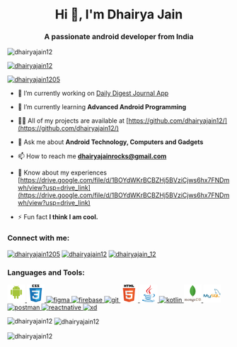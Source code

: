 <h1 align="center">Hi 👋, I'm Dhairya Jain</h1>
<h3 align="center">A passionate android developer from India</h3>

<p align="left"> <img src="https://komarev.com/ghpvc/?username=dhairyajain12&label=Profile%20views&color=0e75b6&style=flat" alt="dhairyajain12" /> </p>

<p align="left"> <a href="https://github.com/ryo-ma/github-profile-trophy"><img src="https://github-profile-trophy.vercel.app/?username=dhairyajain12" alt="dhairyajain12" /></a> </p>

<p align="left"> <a href="https://twitter.com/dhairyajain1205" target="blank"><img src="https://img.shields.io/twitter/follow/dhairyajain1205?logo=twitter&style=for-the-badge" alt="dhairyajain1205" /></a> </p>

- 🔭 I’m currently working on [Daily Digest Journal App](https://github.com/dhairyajain12/DailyDigest)

- 🌱 I’m currently learning **Advanced Android Programming**

- 👨‍💻 All of my projects are available at [https://github.com/dhairyajain12/](https://github.com/dhairyajain12/)

- 💬 Ask me about **Android Technology, Computers and Gadgets**

- 📫 How to reach me **dhairyajainrocks@gmail.com**

- 📄 Know about my experiences [https://drive.google.com/file/d/1BOYdWKrBCBZHj5BVziCjws6hx7FNDmwh/view?usp=drive_link](https://drive.google.com/file/d/1BOYdWKrBCBZHj5BVziCjws6hx7FNDmwh/view?usp=drive_link)

- ⚡ Fun fact **I think I am cool.**

<h3 align="left">Connect with me:</h3>
<p align="left">
<a href="https://twitter.com/dhairyajain1205" target="blank"><img align="center" src="https://raw.githubusercontent.com/rahuldkjain/github-profile-readme-generator/master/src/images/icons/Social/twitter.svg" alt="dhairyajain1205" height="30" width="40" /></a>
<a href="https://linkedin.com/in/dhairyajain12" target="blank"><img align="center" src="https://raw.githubusercontent.com/rahuldkjain/github-profile-readme-generator/master/src/images/icons/Social/linked-in-alt.svg" alt="dhairyajain12" height="30" width="40" /></a>
<a href="https://instagram.com/dhairyajain_12" target="blank"><img align="center" src="https://raw.githubusercontent.com/rahuldkjain/github-profile-readme-generator/master/src/images/icons/Social/instagram.svg" alt="dhairyajain_12" height="30" width="40" /></a>
</p>

<h3 align="left">Languages and Tools:</h3>
<p align="left"> <a href="https://developer.android.com" target="_blank" rel="noreferrer"> <img src="https://raw.githubusercontent.com/devicons/devicon/master/icons/android/android-original-wordmark.svg" alt="android" width="40" height="40"/> </a> <a href="https://www.w3schools.com/css/" target="_blank" rel="noreferrer"> <img src="https://raw.githubusercontent.com/devicons/devicon/master/icons/css3/css3-original-wordmark.svg" alt="css3" width="40" height="40"/> </a> <a href="https://www.figma.com/" target="_blank" rel="noreferrer"> <img src="https://www.vectorlogo.zone/logos/figma/figma-icon.svg" alt="figma" width="40" height="40"/> </a> <a href="https://firebase.google.com/" target="_blank" rel="noreferrer"> <img src="https://www.vectorlogo.zone/logos/firebase/firebase-icon.svg" alt="firebase" width="40" height="40"/> </a> <a href="https://git-scm.com/" target="_blank" rel="noreferrer"> <img src="https://www.vectorlogo.zone/logos/git-scm/git-scm-icon.svg" alt="git" width="40" height="40"/> </a> <a href="https://www.w3.org/html/" target="_blank" rel="noreferrer"> <img src="https://raw.githubusercontent.com/devicons/devicon/master/icons/html5/html5-original-wordmark.svg" alt="html5" width="40" height="40"/> </a> <a href="https://www.java.com" target="_blank" rel="noreferrer"> <img src="https://raw.githubusercontent.com/devicons/devicon/master/icons/java/java-original.svg" alt="java" width="40" height="40"/> </a> <a href="https://kotlinlang.org" target="_blank" rel="noreferrer"> <img src="https://www.vectorlogo.zone/logos/kotlinlang/kotlinlang-icon.svg" alt="kotlin" width="40" height="40"/> </a> <a href="https://www.mongodb.com/" target="_blank" rel="noreferrer"> <img src="https://raw.githubusercontent.com/devicons/devicon/master/icons/mongodb/mongodb-original-wordmark.svg" alt="mongodb" width="40" height="40"/> </a> <a href="https://www.mysql.com/" target="_blank" rel="noreferrer"> <img src="https://raw.githubusercontent.com/devicons/devicon/master/icons/mysql/mysql-original-wordmark.svg" alt="mysql" width="40" height="40"/> </a> <a href="https://postman.com" target="_blank" rel="noreferrer"> <img src="https://www.vectorlogo.zone/logos/getpostman/getpostman-icon.svg" alt="postman" width="40" height="40"/> </a> <a href="https://reactnative.dev/" target="_blank" rel="noreferrer"> <img src="https://reactnative.dev/img/header_logo.svg" alt="reactnative" width="40" height="40"/> </a> <a href="https://www.adobe.com/products/xd.html" target="_blank" rel="noreferrer"> <img src="https://cdn.worldvectorlogo.com/logos/adobe-xd.svg" alt="xd" width="40" height="40"/> </a> </p>

<p><img align="left" src="https://github-readme-stats.vercel.app/api/top-langs?username=dhairyajain12&show_icons=true&locale=en&layout=compact" alt="dhairyajain12" /></p>

<p>&nbsp;<img align="center" src="https://github-readme-stats.vercel.app/api?username=dhairyajain12&show_icons=true&locale=en" alt="dhairyajain12" /></p>

<p><img align="center" src="https://github-readme-streak-stats.herokuapp.com/?user=dhairyajain12&" alt="dhairyajain12" /></p>
